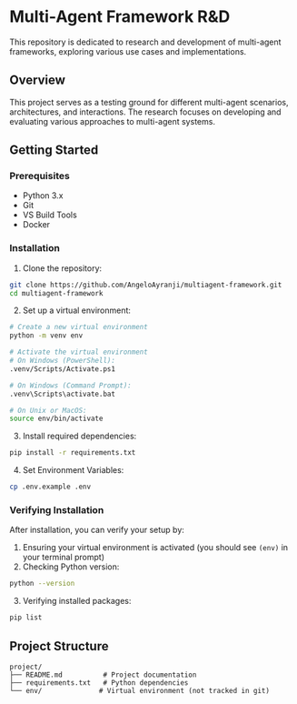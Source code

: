 # Multi-Agent Framework R&D

This repository is dedicated to research and development of multi-agent frameworks, exploring various use cases and implementations.

## Overview

This project serves as a testing ground for different multi-agent scenarios, architectures, and interactions. The research focuses on developing and evaluating various approaches to multi-agent systems.

## Getting Started

### Prerequisites

- Python 3.x
- Git
- VS Build Tools
- Docker

### Installation

1. Clone the repository:
```bash
git clone https://github.com/AngeloAyranji/multiagent-framework.git
cd multiagent-framework
```

2. Set up a virtual environment:
```bash
# Create a new virtual environment
python -m venv env

# Activate the virtual environment
# On Windows (PowerShell):
.venv/Scripts/Activate.ps1

# On Windows (Command Prompt):
.venv\Scripts\activate.bat

# On Unix or MacOS:
source env/bin/activate
```

3. Install required dependencies:
```bash
pip install -r requirements.txt
```

4. Set Environment Variables:
```bash
cp .env.example .env
```

### Verifying Installation

After installation, you can verify your setup by:

1. Ensuring your virtual environment is activated (you should see `(env)` in your terminal prompt)
2. Checking Python version:
```bash
python --version
```
3. Verifying installed packages:
```bash
pip list
```

## Project Structure

```
project/
├── README.md          # Project documentation
├── requirements.txt   # Python dependencies
└── env/              # Virtual environment (not tracked in git)
```